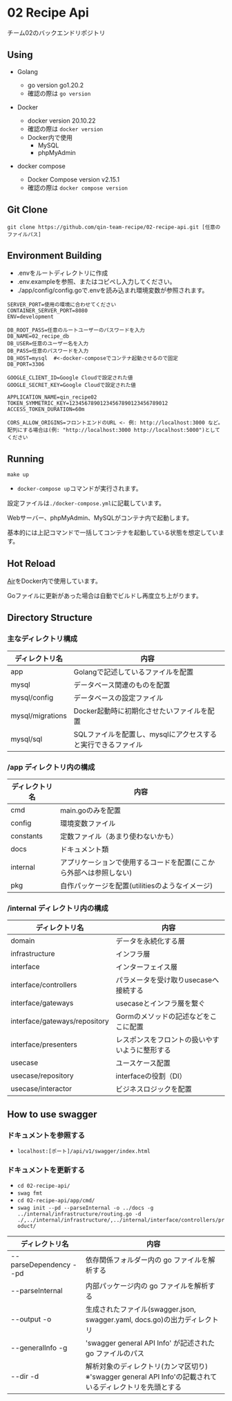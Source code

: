 
# 02 Recipe Api

チーム02のバックエンドリポジトリ

## Using

- Golang
  - go version go1.20.2
  - 確認の際は `go version`

- Docker
  - docker version 20.10.22
  - 確認の際は `docker version`
  - Docker内で使用
    - MySQL
    - phpMyAdmin

- docker compose
  - Docker Compose version v2.15.1
  - 確認の際は `docker compose version`

## Git Clone

`git clone https://github.com/qin-team-recipe/02-recipe-api.git [任意のファイルパス]`

## Environment Building

- .envをルートディレクトリに作成
- .env.exampleを参照、またはコピペし入力してください。
- ./app/config/config.goで.envを読み込まれ環境変数が参照されます。

```.env
SERVER_PORT=使用の環境に合わせてください
CONTAINER_SERVER_PORT=8080
ENV=development

DB_ROOT_PASS=任意のルートユーザーのパスワードを入力
DB_NAME=02_recipe_db
DB_USER=任意のユーザー名を入力
DB_PASS=任意のパスワードを入力
DB_HOST=mysql  #<-docker-composeでコンテナ起動させるので固定
DB_PORT=3306

GOOGLE_CLIENT_ID=Google Cloudで設定された値
GOOGLE_SECRET_KEY=Google Cloudで設定された値

APPLICATION_NAME=qin_recipe02
TOKEN_SYMMETRIC_KEY=12345678901234567890123456789012
ACCESS_TOKEN_DURATION=60m

CORS_ALLOW_ORIGINS=フロントエンドのURL <- 例: http://localhost:3000 など。配列にする場合は(例: "http://localhost:3000 http://localhost:5000")としてください
```

## Running

`make up`

- `docker-compose up`コマンドが実行されます。

設定ファイルは`./docker-compose.yml`に記載しています。

Webサーバー、phpMyAdmin、MySQLがコンテナ内で起動します。

基本的には上記コマンドで一括してコンテナを起動している状態を想定しています。

## Hot Reload

[Air](https://github.com/cosmtrek/air)をDocker内で使用しています。

Goファイルに更新があった場合は自動でビルドし再度立ち上がります。

## Directory Structure

### 主なディレクトリ構成

| ディレクトリ名  | 内容 |
| ------------- | ------------- |
| app  | Golangで記述しているファイルを配置  |
| mysql  | データベース関連のものを配置  |
| mysql/config  | データベースの設定ファイル  |
| mysql/migrations  | Docker起動時に初期化させたいファイルを配置  |
| mysql/sql  | SQLファイルを配置し、mysqlにアクセスすると実行できるファイル  |

### /app ディレクトリ内の構成

| ディレクトリ名  | 内容 |
| ------------- | ------------- |
| cmd  | main.goのみを配置  |
| config  | 環境変数ファイル  |
| constants  | 定数ファイル（あまり使わないかも）  |
| docs  | ドキュメント類  |
| internal  | アプリケーションで使用するコードを配置(ここから外部へは参照しない)  |
| pkg  | 自作パッケージを配置(utilitiesのようなイメージ)  |

### /internal ディレクトリ内の構成

| ディレクトリ名  | 内容 |
| ------------- | ------------- |
| domain  | データを永続化する層  |
| infrastructure  | インフラ層  |
| interface  | インターフェイス層  |
| interface/controllers  | パラメータを受け取りusecaseへ接続する  |
| interface/gateways  | usecaseとインフラ層を繋ぐ  |
| interface/gateways/repository  | Gormのメソッドの記述などをここに配置  |
| interface/presenters  | レスポンスをフロントの扱いやすいように整形する  |
| usecase  | ユースケース配置  |
| usecase/repository  | interfaceの役割（DI）  |
| usecase/interactor  | ビジネスロジックを配置  |

## How to use swagger

### ドキュメントを参照する

- `localhost:[ポート]/api/v1/swagger/index.html`

### ドキュメントを更新する

- `cd 02-recipe-api/`
- `swag fmt`
- `cd 02-recipe-api/app/cmd/`
- `swag init --pd --parseInternal -o ../docs -g ../internal/infrastructure/routing.go -d ./,../internal/infrastructure/,../internal/interface/controllers/product/`

| ディレクトリ名         | 内容 |
| ---------------------- | -------------------------------------------------------------------------------------------------------- |
| --parseDependency --pd | 依存関係フォルダー内の go ファイルを解析する |
| --parseInternal        | 内部パッケージ内の go ファイルを解析する |
| --output -o            | 生成されたファイル(swagger.json, swagger.yaml, docs.go)の出力ディレクトリ |
| --generalInfo -g       | 'swagger general API Info' が記述された go ファイルのパス |
| --dir -d               | 解析対象のディレクトリ(カンマ区切り) ※'swagger general API Info'の記載されているディレクトリを先頭とする |
